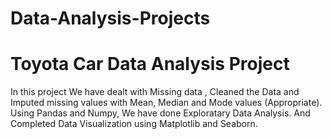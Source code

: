 # Data-Analysis-Projects

# Toyota Car Data Analysis Project
In this project We have dealt with Missing data , Cleaned the Data and Imputed missing values with Mean, Median and Mode values (Appropriate). 
Using Pandas and Numpy, We have done Exploratary Data Analysis.
And Completed Data Visualization using Matplotlib and Seaborn.
